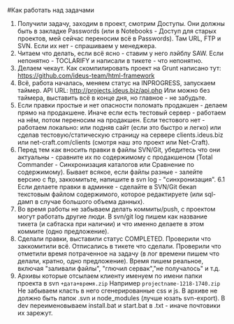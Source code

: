 #Как работать над задачами
1. Получили задачу, заходим в проект, смотрим Доступы. Они должны быть в закладке Passwords (или в Notebooks - Доступ для старых проектов, мей сейчас переносим всё в Passwords). Там URL, FTP и SVN. Если их нет - спрашиваем у менеджера.
2. Читаем что делать, если всё ясно - ставим у него лэйблу SAW. Если непонятно - TOCLARIFY и написали в тикете - что непонятно.
3. Делаем чекаут.
Как скомпилировать проект на Grunt написано тут: https://github.com/ideus-team/html-framework
4. Всё, работа началась, меняем статус на INPROGRESS, запускаем таймер. API URL: http://projects.ideus.biz/api.php
Или можно без таймера, выставить всё в конце дня, но главное - не забудьте.
5. Если правки простые и нет опасности поломать продакшен - делаем прямо на продакшене.
Иначе если есть тестовый сервер - работаем на нём, потом переносим на продакшен. Если тестового нет - работаем локально: или подняв сайт (если это быстро и легко) или сделав тестовую/статическую страницу на сервере clients.ideus.biz или net-craft.com/clients (смотря наш это проект или Net-Craft).
6. Перед тем как вносить правки в файлы SVN/Git, убедитесь что они актуальны - сравните их по содержимому с продакшеном (Total Commander - Синхронизация каталогов или Сравнение по содержимому). Бывает всякое, если файлы разные - залейте версию с ftp, заккомитьте, напишите в svn log - "синхронизация".
6.1 Если делаете правки в админке - сделайте в SVN/Git бекап текстовым файлом содержимого, которое редактируете (или sql-дамп в случае большого объема данных).
7. Во время работы не забываем делать коммиты/push, с проектом могут работать другие люди. В svn/git log пишем как название тикета (и сабтаска при наличии) и что именно делаете в этом коммите (одно предложение).
8. Сделали правки, выставили статус COMPLETED. Проверили что заккомитили всё. Отписались в тикете что сделали. Проверили что отметили время потраченное на задачу (в лог времени пишем что делали, кратно, одно предложение). Время пишем реальное, включая "заливали файлы", "глючил сервак","не получалось" и т.д.
9. Архивы которые отсылаем клиенту именуем по имени папки проекта в svn `+дата+время.zip` Например `projectname-1218-1740.zip`
Не забываем класть в него сгенерированные css и js. В архиве не должно быть папок .svn и node_modules (лучше юзать svn-export). В dev переименовываем install.bat и start.bat в .txt - иначе почтовики их зарежут.
